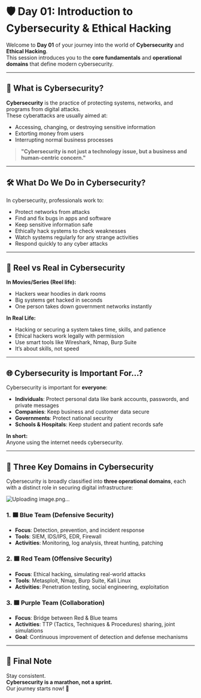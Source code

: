 # 🛡️ Day 01: Introduction to Cybersecurity & Ethical Hacking

Welcome to **Day 01** of your journey into the world of **Cybersecurity** and **Ethical Hacking**.  
This session introduces you to the **core fundamentals** and **operational domains** that define modern cybersecurity.

---

## 📌 What is Cybersecurity?

**Cybersecurity** is the practice of protecting systems, networks, and programs from digital attacks.  
These cyberattacks are usually aimed at:

- Accessing, changing, or destroying sensitive information  
- Extorting money from users  
- Interrupting normal business processes  

> **"Cybersecurity is not just a technology issue, but a business and human-centric concern."**

---
## 🛠️ What Do We Do in Cybersecurity?

In cybersecurity, professionals work to:

- Protect networks from attacks  
- Find and fix bugs in apps and software  
- Keep sensitive information safe  
- Ethically hack systems to check weaknesses  
- Watch systems regularly for any strange activities  
- Respond quickly to any cyber attacks

---

## 🎥 Reel vs Real in Cybersecurity

**In Movies/Series (Reel life):**

- Hackers wear hoodies in dark rooms  
- Big systems get hacked in seconds  
- One person takes down government networks instantly  

**In Real Life:**

- Hacking or securing a system takes time, skills, and patience  
- Ethical hackers work legally with permission  
- Use smart tools like Wireshark, Nmap, Burp Suite  
- It’s about skills, not speed

---

## 🌐 Cybersecurity is Important For…?

Cybersecurity is important for **everyone**:

- **Individuals**: Protect personal data like bank accounts, passwords, and private messages  
- **Companies**: Keep business and customer data secure  
- **Governments**: Protect national security  
- **Schools & Hospitals**: Keep student and patient records safe  

**In short:**  
Anyone using the internet needs cybersecurity.

---

## 🔐 Three Key Domains in Cybersecurity


Cybersecurity is broadly classified into **three operational domains**, each with a distinct role in securing digital infrastructure:

![Uploading image.png…]()


### 1. 🟦 Blue Team (Defensive Security)

- **Focus**: Detection, prevention, and incident response  
- **Tools**: SIEM, IDS/IPS, EDR, Firewall  
- **Activities**: Monitoring, log analysis, threat hunting, patching  

### 2. 🟥 Red Team (Offensive Security)

- **Focus**: Ethical hacking, simulating real-world attacks  
- **Tools**: Metasploit, Nmap, Burp Suite, Kali Linux  
- **Activities**: Penetration testing, social engineering, exploitation  

### 3. 🟪 Purple Team (Collaboration)

- **Focus**: Bridge between Red & Blue teams  
- **Activities**: TTP (Tactics, Techniques & Procedures) sharing, joint simulations  
- **Goal**: Continuous improvement of detection and defense mechanisms  

---

## 🚀 Final Note

Stay consistent.  
**Cybersecurity is a marathon, not a sprint.**  
Our journey starts now! 💪
